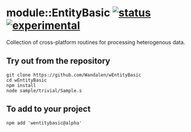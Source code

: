 
# module::EntityBasic [![status](https://github.com/Wandalen/wEntityBasic/workflows/publish/badge.svg)](https://github.com/Wandalen/wEntityBasic/actions?query=workflow%3Apublish) [![experimental](https://img.shields.io/badge/stability-experimental-orange.svg)](https://github.com/emersion/stability-badges#experimental)

Collection of cross-platform routines for processing heterogenous data.

## Try out from the repository
```
git clone https://github.com/Wandalen/wEntityBasic
cd wEntityBasic
npm install
node sample/trivial/Sample.s
```

## To add to your project
```
npm add 'wentitybasic@alpha'
```

